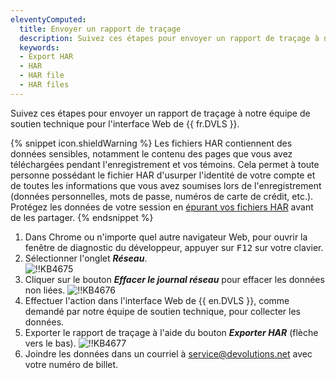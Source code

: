 ```yaml
---
eleventyComputed:
  title: Envoyer un rapport de traçage
  description: Suivez ces étapes pour envoyer un rapport de traçage à notre équipe de soutien technique pour l'interface Web de {{ fr.DVLS }}.
  keywords:
  - Export HAR
  - HAR
  - HAR file
  - HAR files
---
```

Suivez ces étapes pour envoyer un rapport de traçage à notre équipe de soutien technique pour l'interface Web de {{ fr.DVLS }}.

{% snippet icon.shieldWarning %}
Les fichiers HAR contiennent des données sensibles, notamment le contenu des pages que vous avez téléchargées pendant l'enregistrement et vos témoins. Cela permet à toute personne possédant le fichier HAR d'usurper l'identité de votre compte et de toutes les informations que vous avez soumises lors de l'enregistrement (données personnelles, mots de passe, numéros de carte de crédit, etc.).  
Protégez les données de votre session en [épurant vos fichiers HAR](https://har-sanitizer.pages.dev/) avant de les partager. 
{% endsnippet %}

1. Dans Chrome ou n'importe quel autre navigateur Web, pour ouvrir la fenêtre de diagnostic du développeur, appuyer sur <kbd>F12</kbd> sur votre clavier.
1. Sélectionner l'onglet ***Réseau***.  
![!!KB4675](https://webdevolutions.azureedge.net/docs/fr/kb/KB2094.png)
1. Cliquer sur le bouton ***Effacer le journal réseau*** pour effacer les données non liées.
![!!KB4676](https://webdevolutions.azureedge.net/docs/fr/kb/KB2095.png)
1. Effectuer l'action dans l'interface Web de {{ en.DVLS }}, comme demandé par notre équipe de soutien technique, pour collecter les données.
1. Exporter le rapport de traçage à l'aide du bouton ***Exporter HAR*** (flèche vers le bas).
![!!KB4677](https://webdevolutions.azureedge.net/docs/fr/kb/KB2096.png)
1. Joindre les données dans un courriel à [service@devolutions.net](mailto:service@devolutions.net) avec votre numéro de billet.
